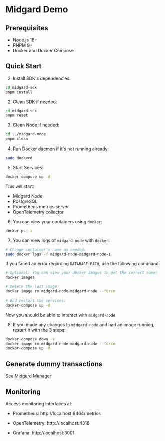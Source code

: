 # Midgard Demo

## Prerequisites

- Node.js 18+
- PNPM 9+
- Docker and Docker Compose

## Quick Start

2. Install SDK's dependencies:

```sh
cd midgard-sdk
pnpm install
```

2. Clean SDK if needed:

```sh
cd midgard-sdk
pnpm reset
```

3. Clean Node if needed:

```sh
cd ../midgard-node
pnpm clean
```

4. Run Docker daemon if it's not running already:

```sh
sudo dockerd
```

5. Start Services:

```sh
docker-compose up -d
```

This will start:

- Midgard Node
- PostgreSQL
- Prometheus metrics server
- OpenTelemetry collector

6. You can view your containers using `docker`:

```sh
docker ps -a
```

7. You can view logs of `midgard-node` with `docker`:

```sh
# Change container's name as needed:
sudo docker logs -f midgard-node-midgard-node-1
```

If you faced an error regarding `DATABASE_PATH`, use the following command:

```sh
# Optional: You can view your docker images to get the correct name:
docker images

# Delete the last image:
docker image rm midgard-node-midgard-node --force

# And restart the services:
docker-compose up -d
```

Now you should be able to interact with `midgard-node`.

8. If you made any changes to `midgard-node` and had an image running, restart it with the 3 steps:

```sh
docker-compose down -v
docker image rm midgard-node-midgard-node --force
docker-compose up -d
```

## Generate dummy transactions

See [Midgard Manager](./midgard-manager/README.md)

## Monitoring

Access monitoring interfaces at:

- Prometheus: http://localhost:9464/metrics

- OpenTelemetry: http://localhost:4318

- Grafana: http://localhost:3001
